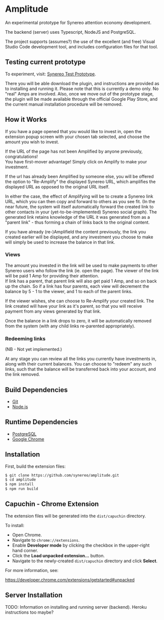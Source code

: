 # Amplitude

An experimental prototype for Synereo attention economy development.

The backend (server) uses Typescript, NodeJS and PostgreSQL.

The project supports (assumes?) the use of the excellent (and free) Visual Studio Code development tool,
and includes configuration files for that tool.

## Testing current prototype

To experiment, visit: [Synereo Test Prototype](https://synereo-amplitude.herokuapp.com).

There you will be able download the plugin, and instructions are provided as to installing and running it.
Please note that this is currently a demo only.  No "real" Amps are involved.  Also, once we move out of the
prototype stage, the plugin will be made available through the official Google Play Store, and the current 
manual installation procedure will be removed.

## How it Works

If you have a page opened that you would like to invest in, open the extension popup screen with your
chosen tab selected, and choose the amount you wish to invest.  

If the URL of the page has not been Amplified by anyone previously, congratulations!  
You have first-mover advantage!  Simply click on Amplify to make your investment.

If the url has already been Amplified by someone else, you will be offered the option to "Re-Amplify" the
displayed Synereo URL, which amplifies the displayed URL as opposed to the original URL itself.

In either the case, the effect of Amplifying will be to create a Synereo link URL, which you can then copy
and forward to others as you see fit.  (In the near future, the system will itself automatically forward 
the created link to other contacts in your (yet-to-be-implemented) Synereo social graph).  The generated link 
retains knowledge of the URL it was generated from as a "parent link" - thus forming a chain of links back to the 
original content.

If you have already (re-)Amplifield the content previously, the link you created earlier will be displayed, 
and any investment you choose to make will simply be used to increase the balance in that link.

### Views

The amount you invested in the link will be used to make payments to other Synereo users who follow the link 
(ie. open the page). The viewer of the link will be paid 1 Amp for providing their attention.  
If link has a parent, that parent link will also get paid 1 Amp, and so on back up the chain. So if a link
has four parents, each view will decrement the balance by 5 - 1 to the viewer, and 1 to each of the parent
links.

If the viewer wishes, she can choose to Re-Amplify your created link.  The link created will have your
link as it's parent,  so that you will receive payment from any views generated by that link.

Once the balance in a link drops to zero, it will be automatically removed from the system 
(with any child links re-parented appropriately).

### Redeeming links

(NB - Not yet implemented.)

At any stage you can review all the links you currently have investments in, along with their current balances.
You can choose to "redeem" any such links, such that the balance will be transferred back into your account,
and the link removed.

## Build Dependencies

* [Git](https://git-scm.com/)
* [Node.js](https://nodejs.org/en/)

## Runtime Dependencies

* [PostgreSQL](https://www.postgresql.org/)
* [Google Chrome](https://www.google.com/chrome/index.html)

## Installation

First, build the extension files:

```sh
$ git clone https://github.com/synereo/amplitude.git
$ cd amplitude
$ npm install
$ npm run build
```

## Capuchin - Chrome Extension

The extension files will be generated into the `dist/capuchin` directory.  

To install:
* Open Chrome.
* Navigate to `chrome://extensions`.
* Enable **Developer mode** by clicking the checkbox in the upper-right hand corner.
* Click the **Load unpacked extension...** button.
* Navigate to the newly-created `dist/capuchin` directory and click **Select**.

For more information, see:

https://developer.chrome.com/extensions/getstarted#unpacked

## Server Installation

TODO:  Information on installing and running server (backend).  Heroku instructions too maybe?


